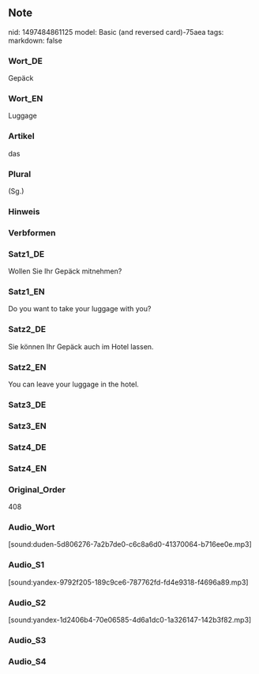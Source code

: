 ## Note
nid: 1497484861125
model: Basic (and reversed card)-75aea
tags: 
markdown: false

### Wort_DE
Gepäck

### Wort_EN
Luggage

### Artikel
das

### Plural
(Sg.)

### Hinweis


### Verbformen


### Satz1_DE
Wollen Sie Ihr Gepäck mitnehmen?

### Satz1_EN
Do you want to take your luggage with you?

### Satz2_DE
Sie können Ihr Gepäck auch im Hotel lassen.

### Satz2_EN
You can leave your luggage in the hotel.

### Satz3_DE


### Satz3_EN


### Satz4_DE


### Satz4_EN


### Original_Order
408

### Audio_Wort
[sound:duden-5d806276-7a2b7de0-c6c8a6d0-41370064-b716ee0e.mp3]

### Audio_S1
[sound:yandex-9792f205-189c9ce6-787762fd-fd4e9318-f4696a89.mp3]

### Audio_S2
[sound:yandex-1d2406b4-70e06585-4d6a1dc0-1a326147-142b3f82.mp3]

### Audio_S3


### Audio_S4

